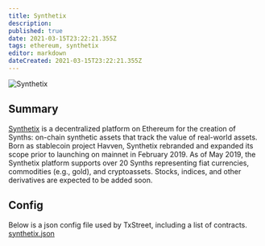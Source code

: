```yaml
---
title: Synthetix
description: 
published: true
date: 2021-03-15T23:22:21.355Z
tags: ethereum, synthetix
editor: markdown
dateCreated: 2021-03-15T23:22:21.355Z
---
```


![Synthetix](https://txstreet.com/static/img/singles/house_logos/synthetix.png)

## Summary

<a href="https://www.synthetix.io/" target="_blank">Synthetix</a> is a decentralized platform on Ethereum for the creation of Synths: on-chain synthetic assets that track the value of real-world assets. Born as stablecoin project Havven, Synthetix rebranded and expanded its scope prior to launching on mainnet in February 2019. As of May 2019, the Synthetix platform supports over 20 Synths representing fiat currencies, commodities (e.g., gold), and cryptoassets. Stocks, indices, and other derivatives are expected to be added soon.

## Config

Below is a json config file used by TxStreet, including a list of contracts.
[synthetix.json](/ethereum/houses/synthetix.json)